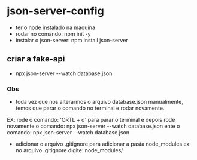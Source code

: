 # json-server-config

* ter o node instalado na maquina
* rodar no comando: npm init -y
* instalar o json-server: npm install json-server

## criar a fake-api
* npx json-server --watch database.json

### Obs
* toda vez que nos alterarmos o arquivo database.json manualmente, temos que parar o comando no terminal e rodar novamente.

EX: rode o comando: 'CRTL + d' para parar o terminal e depois rode novamente o comando: npx json-server --watch database.json
ente o comando: npx json-server --watch database.json

* adicionar o arquivo .gitignore para adicionar a pasta node_modules
ex: no arquivo .gitignore digite: node_modules/